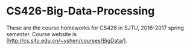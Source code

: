 # CS426-Big-Data-Processing

These are the course homeworks for CS426 in SJTU, 2016-2017 spring semester.
Course website is [http://cs.sjtu.edu.cn/~yshen/courses/BigData/].
